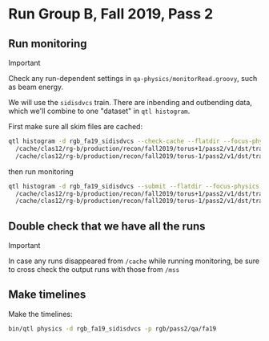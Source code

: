 # Run Group B, Fall 2019, Pass 2

## Run monitoring

> [!IMPORTANT]
> Check any run-dependent settings in `qa-physics/monitorRead.groovy`, such as beam energy.

We will use the `sidisdvcs` train. There are inbending and outbending data, which we'll
combine to one "dataset" in `qtl histogram`.

First make sure all skim files are cached:
```bash
qtl histogram -d rgb_fa19_sidisdvcs --check-cache --flatdir --focus-physics \
  /cache/clas12/rg-b/production/recon/fall2019/torus+1/pass2/v1/dst/train/sidisdvcs/ \
  /cache/clas12/rg-b/production/recon/fall2019/torus-1/pass2/v1/dst/train/sidisdvcs/
```
then run monitoring
```bash
qtl histogram -d rgb_fa19_sidisdvcs --submit --flatdir --focus-physics \
  /cache/clas12/rg-b/production/recon/fall2019/torus+1/pass2/v1/dst/train/sidisdvcs/ \
  /cache/clas12/rg-b/production/recon/fall2019/torus-1/pass2/v1/dst/train/sidisdvcs/
```

## Double check that we have all the runs

> [!IMPORTANT]
> In case any runs disappeared from `/cache` while running monitoring, be sure to cross check the output
> runs with those from `/mss`

## Make timelines

Make the timelines:
```bash
bin/qtl physics -d rgb_fa19_sidisdvcs -p rgb/pass2/qa/fa19
```
